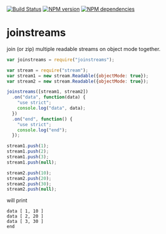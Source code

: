 [![Build Status](https://secure.travis-ci.org/michaelwittig/node-joinstreams.png)](http://travis-ci.org/michaelwittig/node-joinstreams)
[![NPM version](https://badge.fury.io/js/joinstreams.png)](http://badge.fury.io/js/joinstreams)
[![NPM dependencies](https://david-dm.org/michaelwittig/joinstreams.png)](https://david-dm.org/michaelwittig/joinstreams)

# joinstreams

join (or zip) multiple readable streams on object mode together.

```javascript
var joinstreams = require("joinstreams");

var stream = require("stream");
var stream1 = new stream.Readable({objectMode: true});
var stream2 = new stream.Readable({objectMode: true});

joinstreams([stream1, stream2])
  .on("data", function(data) {
    "use strict";
    console.log("data", data);
  })
  .on("end", function() {
    "use strict";
    console.log("end");
  });

stream1.push(1);
stream1.push(2);
stream1.push(3);
stream1.push(null);

stream2.push(10);
stream2.push(20);
stream2.push(30);
stream2.push(null);
```

will print

```
data [ 1, 10 ]
data [ 2, 20 ]
data [ 3, 30 ]
end
```
